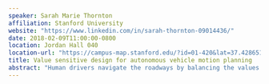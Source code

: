 ```yaml
---
speaker: Sarah Marie Thornton
affiliation: Stanford University
website: "https://www.linkedin.com/in/sarah-thornton-09014436/"
date: 2018-02-09T11:00:00-0800
location: Jordan Hall 040
location-url: "https://campus-map.stanford.edu/?id=01-420&lat=37.42865133749201&lng=-122.17121865473717&zoom=17"
title: Value sensitive design for autonomous vehicle motion planning
abstract: "Human drivers navigate the roadways by balancing the values of safety, legality, and mobility. The public will likely judge an autonomous vehicle by the same values. The iterative methodology of value sensitive design formalizes the connection of human values to engineering specifications. We apply a modified value sensitive design methodology to the development of an autonomous vehicle speed control algorithm to safely navigate an occluded pedestrian crosswalk. The first iteration presented here models the problem as a partially observable Markov decision process and uses dynamic programming to compute an optimal policy to control the longitudinal acceleration of the vehicle based on the belief of a pedestrian crossing."
---
```

